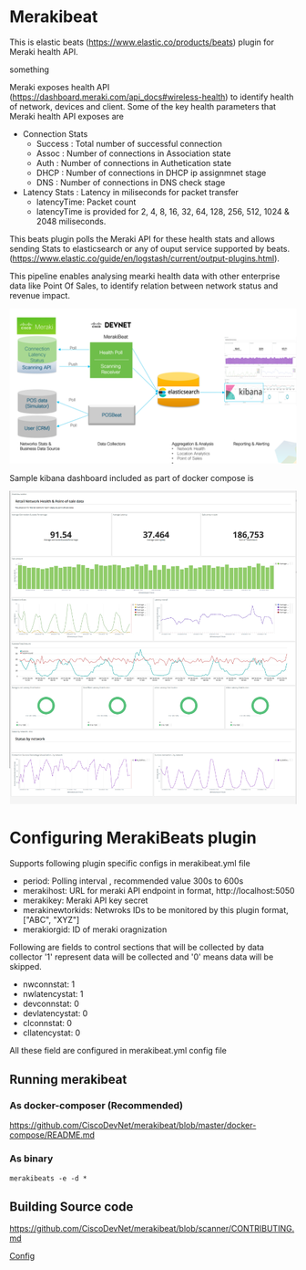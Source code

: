 # Merakibeat

This is elastic beats (https://www.elastic.co/products/beats) plugin for Meraki 
health API. 

<a name="something">something</a>


Meraki exposes health API (https://dashboard.meraki.com/api_docs#wireless-health) to 
identify health of network, devices and client. Some of the key health parameters that 
Meraki health API exposes are 
- Connection Stats 
	- Success : Total number of successful connection
	- Assoc   : Number of connections in Association state
	- Auth	  : Number of connections in Authetication state
	- DHCP 	  : Number of connections in DHCP ip assignmnet stage
	- DNS 	  : Number of connections in DNS check stage   
- Latency Stats : Latency in miliseconds for packet transfer
    - latencyTime: Packet count
	- latencyTime is provided for 2, 4, 8, 16, 32, 64, 128, 256, 512, 1024 & 2048 miliseconds.
	
This beats plugin polls the Meraki API for these health stats and allows sending Stats
to elasticsearch or any of ouput service supported by 
beats. (https://www.elastic.co/guide/en/logstash/current/output-plugins.html). 

This pipeline enables analysing mearki health data with other enterprise data like Point Of Sales, 
to identify relation between network status and revenue impact. 

![MerakiBeat pipeline](https://github.com/CiscoDevNet/merakibeat/blob/master/docs/media/merakibeat-pipeline.png)

Sample kibana dashboard included as part of docker compose is

![MerakiBeat sample dashboard](https://github.com/CiscoDevNet/merakibeat/blob/master/docs/media/merakibeat-dashboard.png)


# Configuring MerakiBeats plugin
Supports following plugin specific configs in merakibeat.yml file
-  period: Polling interval , recommended value 300s to 600s
-  merakihost: URL for meraki API endpoint in format, http://localhost:5050
-  merakikey: Meraki API key secret
-  merakinewtorkids: Netwroks IDs to be monitored by this plugin format, ["ABC", "XYZ"]
-  merakiorgid: ID of meraki oragnization

Following are fields to control sections that will be collected by data collector
'1' represent data will be collected and '0' means data will be skipped.
- nwconnstat: 1
- nwlatencystat: 1
- devconnstat: 0
- devlatencystat: 0
- clconnstat: 0
- cllatencystat: 0
	 
All these field are configured in merakibeat.yml config file

## Running merakibeat ##
### As docker-composer (**Recommended**)
https://github.com/CiscoDevNet/merakibeat/blob/master/docker-compose/README.md

### As binary 
```
merakibeats -e -d *
```

## Building Source code
https://github.com/CiscoDevNet/merakibeat/blob/scanner/CONTRIBUTING.md

[Config](#something)




    


